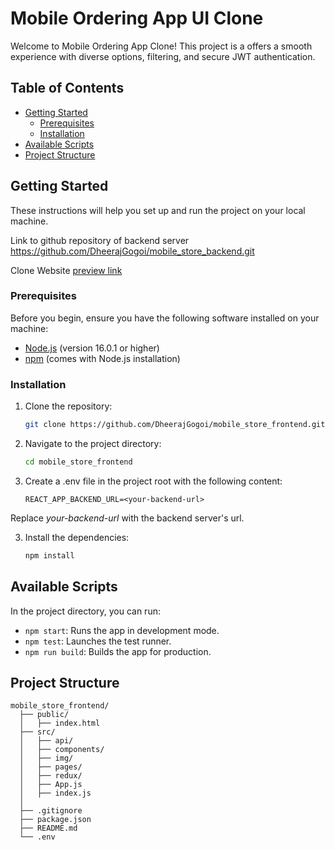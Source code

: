 # Mobile Ordering App UI Clone

Welcome to Mobile Ordering App Clone! This project is a offers a smooth experience with diverse options, filtering, and secure JWT authentication.

## Table of Contents

- [Getting Started](#getting-started)
  - [Prerequisites](#prerequisites)
  - [Installation](#installation)
- [Available Scripts](#available-scripts)
- [Project Structure](#project-structure)

## Getting Started

These instructions will help you set up and run the project on your local machine.

Link to github repository of backend server https://github.com/DheerajGogoi/mobile_store_backend.git

Clone Website [preview link](https://drive.google.com/file/d/1uIS4X1Djef4CN9HEkuLMFdPWy5teXmgP/view?usp=drive_link)

### Prerequisites

Before you begin, ensure you have the following software installed on your machine:

- [Node.js](https://nodejs.org/) (version 16.0.1 or higher)
- [npm](https://www.npmjs.com/) (comes with Node.js installation)

### Installation

1. Clone the repository:

   ```bash
   git clone https://github.com/DheerajGogoi/mobile_store_frontend.git

2. Navigate to the project directory:

   ```bash
   cd mobile_store_frontend

3. Create a .env file in the project root with the following content:

   ```code
   REACT_APP_BACKEND_URL=<your-backend-url>
  Replace *your-backend-url* with the backend server's url.

3. Install the dependencies:

   ```bash
   npm install

## Available Scripts

In the project directory, you can run:

- `npm start`: Runs the app in development mode.
- `npm test`: Launches the test runner.
- `npm run build`: Builds the app for production.

## Project Structure

  ```text
  mobile_store_frontend/
    ├── public/
    │   ├── index.html
    ├── src/
    │   ├── api/
    │   ├── components/
    │   ├── img/
    │   ├── pages/
    │   ├── redux/
    │   ├── App.js
    │   ├── index.js
    │
    ├── .gitignore
    ├── package.json
    ├── README.md
    └── .env
